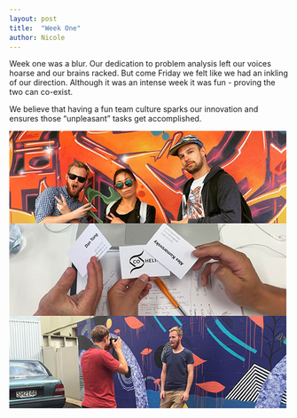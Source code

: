 ```yaml
---
layout: post
title:  "Week One"
author: Nicole
---
```

Week one was a blur. Our dedication to problem analysis left our voices hoarse and our brains racked. But come Friday we felt like we had an inkling of our direction. Although it was an intense week it was fun - proving the two can co-exist.

We believe that having a fun team culture sparks our innovation and ensures those “unpleasant” tasks get accomplished. 

![image](/images/teamcollage.jpg)
